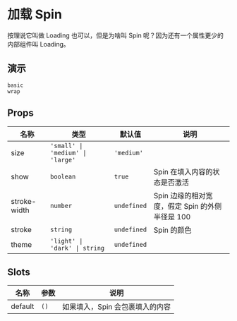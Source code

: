 # 加载 Spin
按理说它叫做 Loading 也可以，但是为啥叫 Spin 呢？因为还有一个属性更少的内部组件叫 Loading。
## 演示
```demo
basic
wrap
```
## Props
|名称|类型|默认值|说明|
|-|-|-|-|
|size|`'small' \| 'medium' \| 'large'`|`'medium'`||
|show|`boolean`|`true`|Spin 在填入内容的状态是否激活|
|stroke-width|`number`|`undefined`|Spin 边缘的相对宽度，假定 Spin 的外侧半径是 100|
|stroke|`string`|`undefined`|Spin 的颜色|
|theme|`'light' \| 'dark' \| string`|`undefined`||

## Slots
|名称|参数|说明|
|-|-|-|
|default|`()`|如果填入，Spin 会包裹填入的内容|